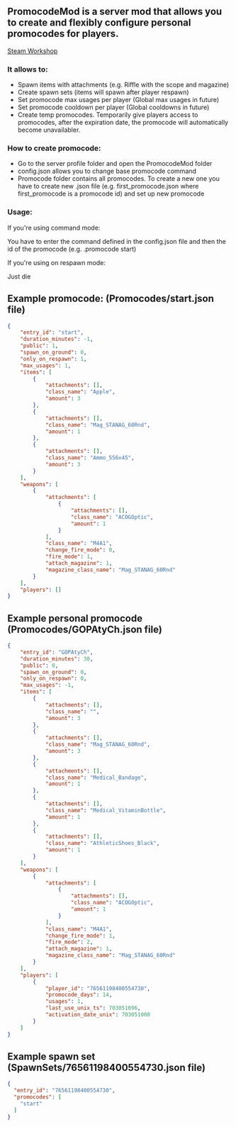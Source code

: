 
## PromocodeMod is a server mod that allows you to create and flexibly configure personal promocodes for players.
[Steam Workshop](https://steamcommunity.com/workshop/filedetails/?id=2780196589)

### It allows to:
- Spawn items with attachments (e.g. Riffle with the scope and magazine)
- Create spawn sets (items will spawn after player respawn)
- Set promocode max usages per player (Global max usages in future)
- Set promocode cooldown per player (Global cooldowns in future) 
- Create temp promocodes. Temporarily give players access to promocodes, after the expiration date, the promocode will automatically become unavailabler.

### How to create promocode:
- Go to the server profile folder and open the PromocodeMod folder
- config.json allows you to change base promocode command
- Promocode folder contains all promocodes. To create a new one you have to create new .json file (e.g. first_promocode.json where first_promocode is a promocode id) and set up new promocode 
### Usage:
If you're using command mode:
<p>You have to enter the command defined in the config.json file and then the id of the promocode (e.g. .promocode start)</p>

If you're using on respawn mode:
<p>Just die</p>

## Example promocode: (Promocodes/start.json file)

```json
{
    "entry_id": "start",         
    "duration_minutes": -1,
    "public": 1,
    "spawn_on_ground": 0,
    "only_on_respawn": 1,
    "max_usages": 1,
    "items": [
        {
            "attachments": [],
            "class_name": "Apple",
            "amount": 3
        },
        {
            "attachments": [],
            "class_name": "Mag_STANAG_60Rnd",
            "amount": 1
        },
        {
            "attachments": [],
            "class_name": "Ammo_556x45",
            "amount": 3
        }
    ],
    "weapons": [
        {
            "attachments": [
                {
                    "attachments": [],
                    "class_name": "ACOGOptic",
                    "amount": 1
                }
            ],
            "class_name": "M4A1",
            "change_fire_mode": 0,
            "fire_mode": 1,
            "attach_magazine": 1,
            "magazine_class_name": "Mag_STANAG_60Rnd"
        }
    ],
    "players": []
}
```

## Example personal promocode (Promocodes/GOPAtyCh.json file)
```json
{
    "entry_id": "GOPAtyCh",
    "duration_minutes": 30,
    "public": 0,
    "spawn_on_ground": 0,
    "only_on_respawn": 0,
    "max_usages": -1,
    "items": [
        {
            "attachments": [],
            "class_name": "",
            "amount": 3
        },
        {
            "attachments": [],
            "class_name": "Mag_STANAG_60Rnd",
            "amount": 3
        },
        {
            "attachments": [],
            "class_name": "Medical_Bandage",
            "amount": 1
        },
        {
            "attachments": [],
            "class_name": "Medical_VitaminBottle",
            "amount": 1
        },
        {
            "attachments": [],
            "class_name": "AthleticShoes_Black",
            "amount": 1
        }
    ],
    "weapons": [
        {
            "attachments": [
                {
                    "attachments": [],
                    "class_name": "ACOGOptic",
                    "amount": 1
                }
            ],
            "class_name": "M4A1",
            "change_fire_mode": 1,
            "fire_mode": 2,
            "attach_magazine": 1,
            "magazine_class_name": "Mag_STANAG_60Rnd"
        }
    ],
    "players": [
        {
            "player_id": "76561198400554730",
            "promocode_days": 14,
            "usages": 1,
            "last_use_unix_ts": 703051096,
            "activation_date_unix": 703051000
        }
    ]
}
```
## Example spawn set (SpawnSets/76561198400554730.json file)
```json
{
  "entry_id": "76561198400554730", 
  "promocodes": [
    "start"
  ]
}
```

